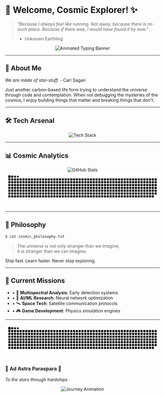 # 🌟 Welcome, Cosmic Explorer! ✨

> *"Because I always feel like running. Not away, because there is no such place. Because if there was, I would have found it by now."*
> - Unknown Earthling

<div align="center">
  <img src="https://readme-typing-svg.herokuapp.com?font=Fira+Code&size=22&duration=3000&pause=1000&color=4ECDC4&center=true&vCenter=true&width=600&lines=Welcome+to+my+digital+cosmos+🌌;Exploring+the+universe+one+commit+at+a+time+🚀;We+are+made+of+star-stuff+⭐" alt="Animated Typing Banner" />
</div>

---

## 💫 About Me

*We are made of star-stuff.* - Carl Sagan

Just another carbon-based life form trying to understand the universe through code and contemplation. When not debugging the mysteries of the cosmos, I enjoy building things that matter and breaking things that don't.

---

## 🛠️ Tech Arsenal

<div align="center">
  <img src="https://skillicons.dev/icons?i=python,javascript,typescript,pytorch,tensorflow,docker,linux,git,vscode,github,aws&theme=dark" alt="Tech Stack" />
</div>

---

## 📊 Cosmic Analytics

<div align="center">
  <img height="180em" src="https://github-readme-stats.vercel.app/api?username=llMr-Sweetll&show_icons=true&theme=tokyonight&include_all_commits=true&count_private=true" alt="GitHub Stats" />
</div>

<div align="center">
  <img src="https://raw.githubusercontent.com/Platane/snk/output/github-contribution-grid-snake-dark.svg" alt="Neural Network Animation" />
</div>

---

## 🌟 Philosophy

```bash
$ cat cosmic_philosophy.txt
```

> The universe is not only stranger than we imagine,  
> it is stranger than we can imagine.

Ship fast. Learn faster. Never stop exploring.

---

## 🚀 Current Missions

- • 🔬 **Multispectral Analysis**: Early detection systems
- • 🤖 **AI/ML Research**: Neural network optimization  
- • 🛰️ **Space Tech**: Satellite communication protocols
- • 🎮 **Game Development**: Physics simulation engines

---

<div align="center">
  <img src="https://raw.githubusercontent.com/Platane/snk/output/github-contribution-grid-snake.svg" alt="Contribution Snake Animation" />
</div>

### 🌌 Ad Astra Paraspara 🌌
*To the stars through hardships*

<div align="center">
  <img src="https://camo.githubusercontent.com/24942573d9a3f87817e3b397121fce9b6b5ca28d/68747470733a2f2f696d672e736869656c64732e696f2f62616467652f4a6f75726e65792d436f6e74696e7565732d626c75653f7374796c653d666f722d7468652d6261646765" alt="Journey Animation" />
</div>
